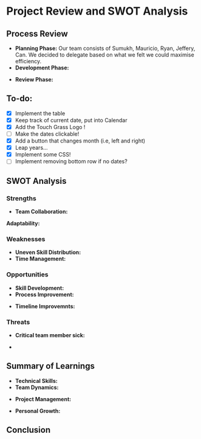 # Project Review and SWOT Analysis
<!-- Press Ctrl + Shift + V to view the Markdown file in VSCode -->
## Process Review
- **Planning Phase:** Our team consists of Sumukh, Mauricio,  Ryan, Jeffery,  Can. We decided to delegate based on what we felt we could maximise efficiency.
- **Development Phase:** 
 <!-- Framework of basic Widget completed first with additions in style and features later on. -->
- **Review Phase:** 
<!--- Regular code reviews were conducted to maintain code quality and integrate different parts seamlessly. All code is commented based on functionality. --->

## To-do:
- [x] Implement the table
- [x] Keep track of current date, put into Calendar
- [X] Add the Touch Grass Logo !
- [ ] Make the dates clickable!
- [x] Add a button that changes month (i.e, left and right)
- [x] Leap years... 
- [X] Implement some CSS!
- [ ] Implement removing bottom row if no dates?

<!-- 
- [ ]
- [ ]
 -->
## SWOT Analysis

### Strengths
- **Team Collaboration:** 
  <!-- Strong communication and collaborative problem-solving skills were evident, leading to effective troubleshooting and innovation (Took ideas from 4/18 lecture). -->
 **Adaptability:**
  <!-- We had discussed our unfamiliarity with JavaScript, but quickly set out to improve our knowledge with tutorials online and traded tips and advice when we were stuck. -->

### Weaknesses
- **Uneven Skill Distribution:** 
  <!-- Some team members did not have great experience with CSS & JacaScript, which took longer than expected to assign everybdoy to appropiate parts. -->
- **Time Management:** 
  <!-- Initial phases took longer than expected, putting pressure on later stages of the project timeline. -->

### Opportunities
- **Skill Development:**
   <!-- This project provides an excellent opportunity for all team members, especially beginners, to enhance their coding skills in a real-world scenario. -->
- **Process Improvement:** 
<!-- Future projects can benefit from the learnings of this one, particularly in refining the agile methodologies used. -->
- **Timeline Improvemnts:** 
<!-- Learning from this project to better estimate the time each phase will take the team. -->

### Threats
- **Critical team member sick:**
 <!-- Due to the uneven level of skill team members had with technologies like JavaScript, having the few team members that are competent in JS sick could heavily hinder progress. -->
- 

## Summary of Learnings

- **Technical Skills:** 
  <!-- Gained substantial hands-on experience with HTML, CSS, and JavaScript. Learned the importance of clean, maintainable code. -->
- **Team Dynamics:**
 <!-- Learned that clear communication and regular feedback are crucial for team synergy and project success. -->
- **Project Management:**
 <!-- Recognized the importance of agile project management techniques in managing software development projects effectively. -->
- **Personal Growth:**
 <!-- Improved problem-solving skills and learned to adapt quickly to new challenges. -->

## Conclusion
<!-- This project not only enhanced our technical skills but also provided deep insights into effective team management and the importance of a balanced project approach. The experience has prepared us better for future collaborative projects and highlighted areas for personal and team improvement. -->

